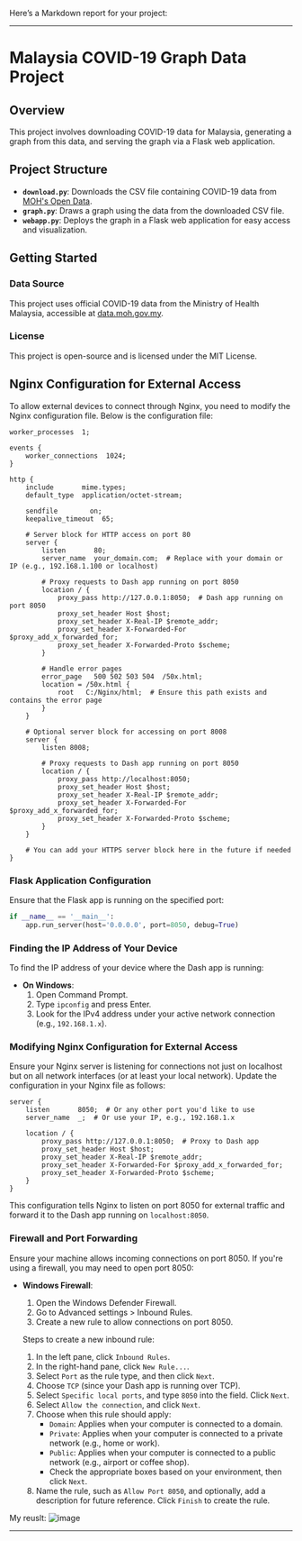 Here’s a Markdown report for your project:

---

# Malaysia COVID-19 Graph Data Project

## Overview

This project involves downloading COVID-19 data for Malaysia, generating a graph from this data, and serving the graph via a Flask web application.

## Project Structure

- **`download.py`**: Downloads the CSV file containing COVID-19 data from [MOH's Open Data](https://data.moh.gov.my/).
- **`graph.py`**: Draws a graph using the data from the downloaded CSV file.
- **`webapp.py`**: Deploys the graph in a Flask web application for easy access and visualization.

## Getting Started

### Data Source

This project uses official COVID-19 data from the Ministry of Health Malaysia, accessible at [data.moh.gov.my](https://data.moh.gov.my/).

### License

This project is open-source and is licensed under the MIT License.

## Nginx Configuration for External Access

To allow external devices to connect through Nginx, you need to modify the Nginx configuration file. Below is the configuration file:

```nginx
worker_processes  1;

events {
    worker_connections  1024;
}

http {
    include       mime.types;
    default_type  application/octet-stream;

    sendfile        on;
    keepalive_timeout  65;

    # Server block for HTTP access on port 80
    server {
        listen       80;
        server_name  your_domain.com;  # Replace with your domain or IP (e.g., 192.168.1.100 or localhost)
        
        # Proxy requests to Dash app running on port 8050
        location / {
            proxy_pass http://127.0.0.1:8050;  # Dash app running on port 8050
            proxy_set_header Host $host;
            proxy_set_header X-Real-IP $remote_addr;
            proxy_set_header X-Forwarded-For $proxy_add_x_forwarded_for;
            proxy_set_header X-Forwarded-Proto $scheme;
        }

        # Handle error pages
        error_page   500 502 503 504  /50x.html;
        location = /50x.html {
            root   C:/Nginx/html;  # Ensure this path exists and contains the error page
        }
    }

    # Optional server block for accessing on port 8008
    server {
        listen 8008;

        # Proxy requests to Dash app running on port 8050
        location / {
            proxy_pass http://localhost:8050;
            proxy_set_header Host $host;
            proxy_set_header X-Real-IP $remote_addr;
            proxy_set_header X-Forwarded-For $proxy_add_x_forwarded_for;
            proxy_set_header X-Forwarded-Proto $scheme;
        }
    }
    
    # You can add your HTTPS server block here in the future if needed
}
```

### Flask Application Configuration

Ensure that the Flask app is running on the specified port:

```python
if __name__ == '__main__':
    app.run_server(host='0.0.0.0', port=8050, debug=True)
```

### Finding the IP Address of Your Device

To find the IP address of your device where the Dash app is running:

- **On Windows**:
  1. Open Command Prompt.
  2. Type `ipconfig` and press Enter.
  3. Look for the IPv4 address under your active network connection (e.g., `192.168.1.x`).

### Modifying Nginx Configuration for External Access

Ensure your Nginx server is listening for connections not just on localhost but on all network interfaces (or at least your local network). Update the configuration in your Nginx file as follows:

```nginx
server {
    listen       8050;  # Or any other port you'd like to use
    server_name  _;  # Or use your IP, e.g., 192.168.1.x

    location / {
        proxy_pass http://127.0.0.1:8050;  # Proxy to Dash app
        proxy_set_header Host $host;
        proxy_set_header X-Real-IP $remote_addr;
        proxy_set_header X-Forwarded-For $proxy_add_x_forwarded_for;
        proxy_set_header X-Forwarded-Proto $scheme;
    }
}
```

This configuration tells Nginx to listen on port 8050 for external traffic and forward it to the Dash app running on `localhost:8050`.

### Firewall and Port Forwarding

Ensure your machine allows incoming connections on port 8050. If you're using a firewall, you may need to open port 8050:

- **Windows Firewall**:
  1. Open the Windows Defender Firewall.
  2. Go to Advanced settings > Inbound Rules.
  3. Create a new rule to allow connections on port 8050.

  Steps to create a new inbound rule:
  1. In the left pane, click `Inbound Rules`.
  2. In the right-hand pane, click `New Rule...`.
  3. Select `Port` as the rule type, and then click `Next`.
  4. Choose `TCP` (since your Dash app is running over TCP).
  5. Select `Specific local ports`, and type `8050` into the field. Click `Next`.
  6. Select `Allow the connection`, and click `Next`.
  7. Choose when this rule should apply:
     - `Domain`: Applies when your computer is connected to a domain.
     - `Private`: Applies when your computer is connected to a private network (e.g., home or work).
     - `Public`: Applies when your computer is connected to a public network (e.g., airport or coffee shop).
     - Check the appropriate boxes based on your environment, then click `Next`.
  8. Name the rule, such as `Allow Port 8050`, and optionally, add a description for future reference. Click `Finish` to create the rule.


My reuslt:
![image](https://github.com/user-attachments/assets/014be716-eb21-4e1c-80f2-12147b6ff7c4)

---

